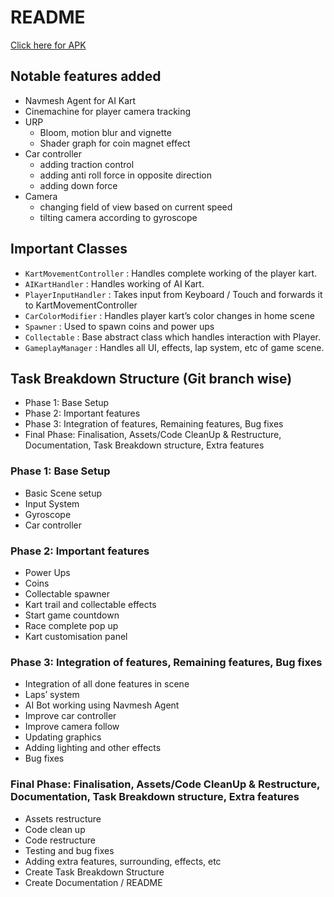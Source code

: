 # README

[Click here for APK](https://github.com/orthorienbestia/Turbo-Tracks/releases/tag/submission)

## Notable features added

- Navmesh Agent for AI Kart
- Cinemachine for player camera tracking
- URP
    - Bloom, motion blur and vignette
    - Shader graph for coin magnet effect
- Car controller
    - adding traction control
    - adding anti roll force in opposite direction
    - adding down force
- Camera
    - changing field of view based on current speed
    - tilting camera according to gyroscope

## Important Classes

- `KartMovementController` : Handles complete working of the player kart.
- `AIKartHandler` : Handles working of AI Kart.
- `PlayerInputHandler` : Takes input from Keyboard / Touch and forwards it to KartMovementController
- `CarColorModifier` : Handles player kart’s color changes in home scene
- `Spawner` : Used to spawn coins and power ups
- `Collectable` : Base abstract class which handles interaction with Player.
- `GameplayManager` : Handles all UI, effects, lap system, etc of game scene.

## Task Breakdown Structure (Git branch wise)

- Phase 1: Base Setup
- Phase 2: Important features
- Phase 3: Integration of features, Remaining features, Bug fixes
- Final Phase: Finalisation, Assets/Code CleanUp & Restructure, Documentation, Task Breakdown structure, Extra features

### Phase 1: Base Setup

- Basic Scene setup
- Input System
- Gyroscope
- Car controller

### Phase 2: Important features

- Power Ups
- Coins
- Collectable spawner
- Kart trail and collectable effects
- Start game countdown
- Race complete pop up
- Kart customisation panel

### Phase 3: Integration of features, Remaining features, Bug fixes

- Integration of all done features in scene
- Laps’ system
- AI Bot working using Navmesh Agent
- Improve car controller
- Improve camera follow
- Updating graphics
- Adding lighting and other effects
- Bug fixes

### Final Phase: Finalisation, Assets/Code CleanUp & Restructure, Documentation, Task Breakdown structure, Extra features

- Assets restructure
- Code clean up
- Code restructure
- Testing and bug fixes
- Adding extra features, surrounding, effects, etc
- Create Task Breakdown Structure
- Create Documentation / README
